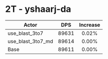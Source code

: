 # 2T - yshaarj-da
| Actor | DPS | Increase |
|---|:---:|:---:|
|use_blast_3to7|89631|0.02%|
|use_blast_3to7_md|89614|0.00%|
|Base|89611|0.00%|
